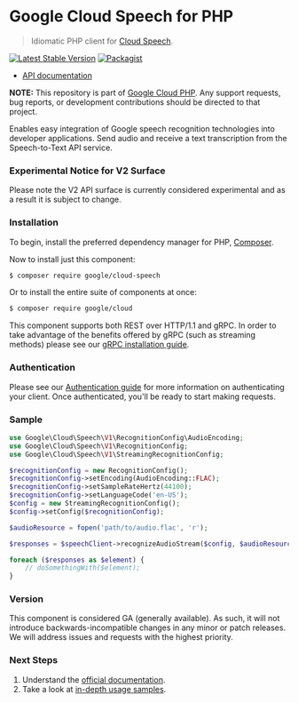 # Google Cloud Speech for PHP

> Idiomatic PHP client for [Cloud Speech](https://cloud.google.com/speech/).

[![Latest Stable Version](https://poser.pugx.org/google/cloud-speech/v/stable)](https://packagist.org/packages/google/cloud-speech) [![Packagist](https://img.shields.io/packagist/dm/google/cloud-speech.svg)](https://packagist.org/packages/google/cloud-speech)

* [API documentation](https://cloud.google.com/php/docs/reference/cloud-speech/latest)

**NOTE:** This repository is part of [Google Cloud PHP](https://github.com/googleapis/google-cloud-php). Any
support requests, bug reports, or development contributions should be directed to
that project.

Enables easy integration of Google speech recognition technologies into developer applications. Send audio and receive a
text transcription from the Speech-to-Text API service.

### Experimental Notice for V2 Surface

Please note the V2 API surface is currently considered experimental and as a result it is subject to change.

### Installation

To begin, install the preferred dependency manager for PHP, [Composer](https://getcomposer.org/).

Now to install just this component:

```sh
$ composer require google/cloud-speech
```

Or to install the entire suite of components at once:

```sh
$ composer require google/cloud
```

This component supports both REST over HTTP/1.1 and gRPC. In order to take advantage of the benefits offered by gRPC (such as streaming methods)
please see our [gRPC installation guide](https://cloud.google.com/php/grpc).

### Authentication

Please see our [Authentication guide](https://github.com/googleapis/google-cloud-php/blob/main/AUTHENTICATION.md) for more information
on authenticating your client. Once authenticated, you'll be ready to start making requests.

### Sample

```php
use Google\Cloud\Speech\V1\RecognitionConfig\AudioEncoding;
use Google\Cloud\Speech\V1\RecognitionConfig;
use Google\Cloud\Speech\V1\StreamingRecognitionConfig;

$recognitionConfig = new RecognitionConfig();
$recognitionConfig->setEncoding(AudioEncoding::FLAC);
$recognitionConfig->setSampleRateHertz(44100);
$recognitionConfig->setLanguageCode('en-US');
$config = new StreamingRecognitionConfig();
$config->setConfig($recognitionConfig);

$audioResource = fopen('path/to/audio.flac', 'r');

$responses = $speechClient->recognizeAudioStream($config, $audioResource);

foreach ($responses as $element) {
    // doSomethingWith($element);
}
```

### Version

This component is considered GA (generally available). As such, it will not introduce backwards-incompatible changes in
any minor or patch releases. We will address issues and requests with the highest priority.

### Next Steps

1. Understand the [official documentation](https://cloud.google.com/speech/docs/).
2. Take a look at [in-depth usage samples](https://github.com/GoogleCloudPlatform/php-docs-samples/tree/master/speech/).

